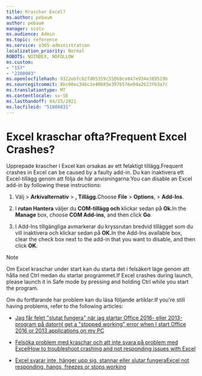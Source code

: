 ```yaml
---
title: Kraschar Excel?
ms.author: pebaum
author: pebaum
manager: scotv
ms.audience: Admin
ms.topic: reference
ms.service: o365-administration
localization_priority: Normal
ROBOTS: NOINDEX, NOFOLLOW
ms.custom:
- "157"
- "2200003"
ms.openlocfilehash: 9322ebfcb2fd05359c55068ce847e934e389519b
ms.sourcegitcommit: 8bc60ec34bc1e40685e3976576e04a2623f63a7c
ms.translationtype: MT
ms.contentlocale: sv-SE
ms.lasthandoff: 04/15/2021
ms.locfileid: "51804831"
---
```

# <a name="frequent-excel-crashes"></a><span data-ttu-id="f7670-102">Excel kraschar ofta?</span><span class="sxs-lookup"><span data-stu-id="f7670-102">Frequent Excel Crashes?</span></span>

<span data-ttu-id="f7670-103">Upprepade krascher i Excel kan orsakas av ett felaktigt tillägg.</span><span class="sxs-lookup"><span data-stu-id="f7670-103">Frequent crashes in Excel can be caused by a faulty add-in.</span></span> <span data-ttu-id="f7670-104">Du kan inaktivera ett Excel-tillägg genom att följa de här anvisningarna:</span><span class="sxs-lookup"><span data-stu-id="f7670-104">You can disable an Excel add-in by following these instructions:</span></span>
  
1. <span data-ttu-id="f7670-105">Välj  \> **Arkivalternativ** \> **, Tillägg.**</span><span class="sxs-lookup"><span data-stu-id="f7670-105">Choose **File** \> **Options**, \> **Add-Ins**.</span></span>

2. <span data-ttu-id="f7670-106">I **rutan Hantera** väljer du **COM-tillägg och** klickar sedan på **Ok.**</span><span class="sxs-lookup"><span data-stu-id="f7670-106">In the **Manage** box, choose **COM Add-ins**, and then click **Go**.</span></span>

3. <span data-ttu-id="f7670-107">I Add-Ins tillgängliga avmarkerar du kryssrutan bredvid tillägget som du vill inaktivera och klickar sedan på **OK.**</span><span class="sxs-lookup"><span data-stu-id="f7670-107">In the Add-Ins available box, clear the check box next to the add-in that you want to disable, and then click **OK**.</span></span>

> [!NOTE]
> <span data-ttu-id="f7670-108">Om Excel kraschar under start kan du starta det i felsäkert läge genom att hålla ned Ctrl medan du startar programmet.</span><span class="sxs-lookup"><span data-stu-id="f7670-108">If Excel crashes during launch, please launch it in Safe mode by pressing and holding Ctrl while you start the program.</span></span>
  
<span data-ttu-id="f7670-109">Om du fortfarande har problem kan du läsa följande artiklar:</span><span class="sxs-lookup"><span data-stu-id="f7670-109">If you're still having problems, refer to the following articles:</span></span>
  
- [<span data-ttu-id="f7670-110">Jag får felet "slutat fungera" när jag startar Office 2016- eller 2013-program på datorn</span><span class="sxs-lookup"><span data-stu-id="f7670-110">I get a "stopped working" error when I start Office 2016 or 2013 applications on my PC</span></span>](https://support.office.com/article/52bd7985-4e99-4a35-84c8-2d9b8301a2fa.aspx)

- [<span data-ttu-id="f7670-111">Felsöka problem med kraschar och att inte svara på problem med Excel</span><span class="sxs-lookup"><span data-stu-id="f7670-111">How to troubleshoot crashing and not responding issues with Excel</span></span>](https://support.microsoft.com/help/2758592/how-to-troubleshoot-crashing-and-not-responding-issues-with-excel)

- [<span data-ttu-id="f7670-112">Excel svarar inte, hänger upp sig, stannar eller slutar fungera</span><span class="sxs-lookup"><span data-stu-id="f7670-112">Excel not responding, hangs, freezes or stops working</span></span>](https://support.office.com/article/37e7d3c9-9e84-40bf-a805-4ca6853a1ff4.aspx)
